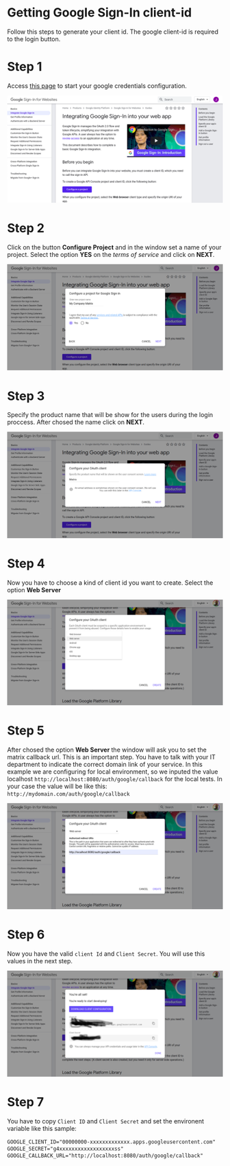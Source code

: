 # Getting Google Sign-In client-id 

Follow this steps to generate your client id. The google client-id is required to the login button.

# Step 1

Access [this page](https://developers.google.com/identity/sign-in/web/sign-in) to start your google credentials configuration.

![Google Page Step 1](/docs/img/google-credential-step-1.png)

# Step 2

Click on the button **Configure Project** and in the window set a name of your project. Select the option **YES** on the *terms of service* and click on **NEXT**.   

![Google Page Step 2](/docs/img/google-credential-step-2.png)

# Step 3

Specify the product name that will be show for the users during the login proccess. After chosed the name click on **NEXT**.   
 

![Google Page Step 3](/docs/img/google-credential-step-3.png)

# Step 4
Now you have to choose a kind of client id you want to create. Select the option **Web Server**

![Google Page Step 4](/docs/img/google-credential-step-4.png)

# Step 5

After chosed the option **Web Server** the window will ask you to set the matrix callback url. This is an important step. You have to talk with your IT department to indicate the correct domain link of your service. In this example we are configuring for local environment, so we inputed the value localhost `http://localhost:8080/auth/google/callback` for the local tests. In your case the value will be like this: `http://mydomain.com/auth/google/callback`  
 

![Google Page Step 5](/docs/img/google-credential-step-5.png)

# Step 6
Now you have the valid `client Id` and `Client Secret`. You will use this values in the next step.

![Google Page Step 6](/docs/img/google-credential-step-6.png)

# Step 7

You have to copy `Client ID` and `Client Secret` and set the environent variable like this sample:


```
GOOGLE_CLIENT_ID="00000000-xxxxxxxxxxxxx.apps.googleusercontent.com"
GOOGLE_SECRET="g4xxxxxxxxxxxxxxxxxxss"
GOOGLE_CALLBACK_URL="http://localhost:8080/auth/google/callback"
```

